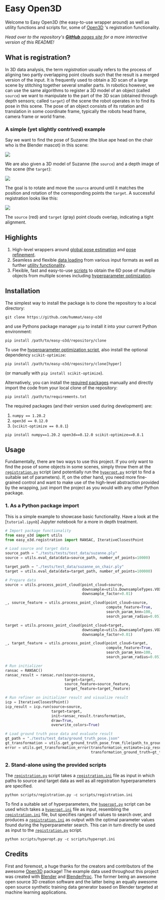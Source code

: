 # Easy Open3D
Welcome to Easy Open3D (the easy-to-use wrapper around) as well as utility functions and scripts for, some of
[Open3D](http://www.open3d.org) 's registration functionality.

_Head over to the repository's [**GitHub** pages site](https://hummat.github.io/easy-o3d) for a more interactive
version of this README!_

## What is registration?
In 3D data analysis, the term _registration_ usually refers to the process of aligning two partly overlapping point
clouds such that the result is a merged version of the input. It is frequently used to obtain a 3D scan of a large scene
by stitching together several smaller parts.
In robotics however, we can use the same algorithms to register a 3D model of an object (called `source`) we want to
manipulate to the part of the 3D scan (obtained through depth sensors; called `target`) of the scene the robot operates
in to find its pose in this scene. The pose of an object consists of its rotation and translation in some coordinate
frame, typically the robots head frame, camera frame or world frame.

### A simple (yet slightly contrived) example
Say we want to find the pose of Suzanne (the blue ape head on the chair who is the Blender mascot) in this scene:

![](./tests/test_data/bop_data/obj_of_interest/train_pbr/000000/rgb/000020.png)

We are also given a 3D model of Suzanne (the `source`) and a depth image of the scene (the `target`):

![](./tests/test_data/test_data.png)

The goal is to rotate and move the `source` around until it matches the position and rotation of the corresponding
points the `target`. A successful registration looks like this:

![](./tests/test_data/registration_result.png)

The `source` (red) and `target` (gray) point clouds overlap, indicating a tight alignment.

## Highlights
1. High-level wrappers around
   [global pose estimation](https://github.com/hummat/easy-o3d/blob/22f760c46450b1e6e4a595ae9d79aa6846c0cda6/easy_o3d/registration.py#L208) and
   [pose refinement](https://github.com/hummat/easy-o3d/blob/22f760c46450b1e6e4a595ae9d79aa6846c0cda6/easy_o3d/registration.py#L65).
2. Seamless and flexible
   [data loading](https://github.com/hummat/easy-o3d/blob/22f760c46450b1e6e4a595ae9d79aa6846c0cda6/easy_o3d/utils.py#L92)
   from various input formats as well as further
   [utility functionality](https://github.com/hummat/easy-o3d/blob/master/easy_o3d/utils.py).
3. Flexible, fast and easy-to-use [scripts](https://github.com/hummat/easy-o3d/tree/master/scripts) to obtain the 6D
   pose of multiple objects from multiple scenes including
   [hyperparameter optimization](https://github.com/hummat/easy-o3d/blob/master/scripts/hyperopt.py).

## Installation
The simplest way to install the package is to clone the repository to a local directory:
```commandline
git clone https://github.com/hummat/easy-o3d
```
and use Pythons package manager `pip` to install it into your current Python environment:
```commandline
pip install /path/to/easy-o3d/repository/clone
```
To use the [hyperparameter optimization script](https://github.com/hummat/easy-o3d/blob/master/scripts/hyperopt.py),
also install the optional dependency `scikit-optimize`:
```commandline
pip install /path/to/easy-o3d/repository/clone[hyper]
```
(or manually with `pip install scikit-optimize`).

Alternatively, you can install the [required packages](https://github.com/hummat/easy-o3d/blob/master/requirements.txt)
manually and directly import the code from your local clone of the repository:
```commandline
pip install /path/to/requirements.txt
```
The required packages (and their version used during development) are:
1. `numpy == 1.20.2`
2. `open3d == 0.12.0`
3. (`scikit-optimize == 0.8.1`)
```commandline
pip install numpy==1.20.2 open3d==0.12.0 scikit-optimize==0.8.1
```

## Usage
Fundamentally, there are two ways to use this project. If you only want to find the pose of some objects in some scenes,
simply throw them at the
[`registration.py`](https://github.com/hummat/easy-o3d/tree/master/scripts/registration.py) script
(and potentially run the [`hyperopt.py`](https://github.com/hummat/easy-o3d/tree/master/scripts/hyperopt.py) script to
find a suitable set of parameters).
If, on the other hand, you need more fine-grained control and want to make use of the high-level abstraction provided by
the wrapping, just import the project as you would with any other Python package.

### 1. As a Python package import
This is a simple example to showcase basic functionality. Have a look at the [`tutorial.ipynb`] Jupyter notebook for
a more in depth treatment.
```python
# Import package functionality
from easy_o3d import utils
from easy_o3d.registration import RANSAC, IterativeClosestPoint

# Load source and target data
source_path = "./tests/tests/test_data/suzanne.ply"
source = utils.eval_data(data=source_path, number_of_points=10000)

target_path = "./tests/test_data/suzanne_on_chair.ply"
target = utils.eval_data(data=target_path, number_of_points=100000)

# Prepare data
source = utils.process_point_cloud(point_cloud=source,
                                   downsample=utils.DownsampleTypes.VOXEL,
                                   downsample_factor=0.01)

_, source_feature = utils.process_point_cloud(point_cloud=source,
                                              compute_feature=True,
                                              search_param_knn=100,
                                              search_param_radius=0.05)

target = utils.process_point_cloud(point_cloud=target,
                                   downsample=utils.DownsampleTypes.VOXEL,
                                   downsample_factor=0.01)

_, target_feature = utils.process_point_cloud(point_cloud=target,
                                              compute_feature=True,
                                              search_param_knn=100,
                                              search_param_radius=0.05)

# Run initializer
ransac = RANSAC()
ransac_result = ransac.run(source=source,
                           target=target,
                           source_feature=source_feature,
                           target_feature=target_feature)

# Run refiner on initializer result and visualize result
icp = IterativeClosestPoint()
icp_result = icp.run(source=source,
                     target=target,
                     init=ransac_result.transformation,
                     draw=True,
                     overwrite_colors=True)

# Load ground truth pose data and evaluate result
gt_path = "./tests/test_data/ground_truth_pose.json"
gt_transformation = utils.get_ground_truth_pose_from_file(path_to_ground_truth_json=gt_path)
error = utils.get_transformation_error(transformation_estimate=icp_result.transformation,
                                       transformation_ground_truth=gt_transformation)
```

### 2. Stand-alone using the provided scripts
The [`registration.py`](https://github.com/hummat/easy-o3d/tree/master/scripts/registration.py) script takes
a [`registration.ini`](https://github.com/hummat/easy-o3d/tree/master/scripts/registration.ini) file as input in which
paths to source and target data as well as all registration hyperparameters are specified.
```commandline
python scripts/registration.py -c scripts/registration.ini
```

To find a suitable set of hyperparameters, the
[`hyperopt.py`](https://github.com/hummat/easy-o3d/tree/master/scripts/hyperopt.py) script can be used which takes a
[`hyperopt.ini`](https://github.com/hummat/easy-o3d/tree/master/scripts/hyperopt.ini) file as input, resembling the
[`registration.ini`](https://github.com/hummat/easy-o3d/tree/master/scripts/registration.ini) file, but specifies
ranges of values to search over, and produces a
[`registration.ini`](https://github.com/hummat/easy-o3d/tree/master/scripts/registration.ini) as output with the optimal
parameter values found during the hyperparameter search. This can in turn directly be used as input to the
[`registration.py`](https://github.com/hummat/easy-o3d/tree/master/scripts/registration.py) script.
```commandline
python scripts/hyperopt.py -c scripts/hyperopt.ini
```

## Credits
First and foremost, a huge thanks for the creators and contributors of the awesome [Open3D](http://www.open3d.org) package!
The example data used throughout this project was created with [Blender](https://www.blender.org/) and
[BlenderProc](https://github.com/DLR-RM/BlenderProc). The former being an awesome open source 3D creation software and
the latter being an equally awesome open source synthetic training data generator based on Blender targeted at machine
learning applications.